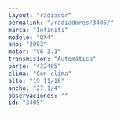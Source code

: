 ```yaml
---
layout: "radiador"
permalink: "/radiadores/3405/"
marca: "Infiniti"
modelo: "QX4"
ano: "2002"
motor: "V6 3.3"
transmision: "Automática"
parte: "432465"
clima: "Con clima"
alto: "19 11/16"
ancho: "27 1/4"
observaciones: ""
id: "3405"
---
```


